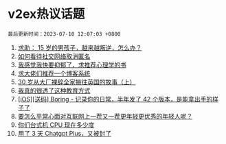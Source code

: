 # v2ex热议话题

`最后更新时间：2023-07-10 12:07:03 +0800`

1. [求助： 15 岁的男孩子，越来越叛逆，怎么办？](https://www.v2ex.com/t/955371)
1. [如何看待社交网络取消匿名](https://www.v2ex.com/t/955372)
1. [我感觉我快要抑郁了，求推荐心理学的书](https://www.v2ex.com/t/955297)
1. [求大佬们推荐一个博客系统](https://www.v2ex.com/t/955324)
1. [30 岁从大厂裸辞全家搬往英国的故事（上）](https://www.v2ex.com/t/955368)
1. [我真的很透了这种教育方式](https://www.v2ex.com/t/955436)
1. [[iOS][送码] Boring - 记录你的日常，半年发了 42 个版本，是能拿出手的样子了](https://www.v2ex.com/t/955241)
1. [要怎么平常心面对互联网上一茬又一茬更年轻更优秀的年轻人呢？](https://www.v2ex.com/t/955327)
1. [你们台式机 CPU 现在多少度](https://www.v2ex.com/t/955312)
1. [用了 3 天 Chatgpt Plus，又被封了](https://www.v2ex.com/t/955295)

